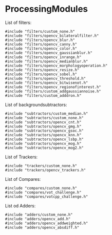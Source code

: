 # ProcessingModules


List of filters:

    #include "filters/custom_none.h"
    #include "filters/opencv_bilateralfilter.h"
    #include "filters/opencv_blur.h"
    #include "filters/opencv_canny.h"
    #include "filters/opencv_color.h"
    #include "filters/opencv_gaussianblur.h"
    #include "filters/opencv_inrange.h"
    #include "filters/opencv_medianblur.h"
    #include "filters/opencv_morphologyoperation.h"
    #include "filters/opencv_resize.h"
    #include "filters/opencv_sobel.h"
    #include "filters/opencv_threshold.h"
    #include "filters/opencv_bitwisenot.h"
    #include "filters/opencv_regionofinterest.h"
    #include "filters/custom_addgaussiannoise.h"
    #include "filters/custom_adddron.h"

List of backgroundsubtractors:

    #include "subtractors/custom_median.h"
    #include "subtractors/custom_none.h"
    #include "subtractors/opencv_cnt.h"
    #include "subtractors/opencv_gmg.h"
    #include "subtractors/opencv_gsoc.h"
    #include "subtractors/opencv_knn.h"
    #include "subtractors/opencv_lsbp.h"
    #include "subtractors/opencv_mog.h"
    #include "subtractors/opencv_mog2.h"

List of Trackers:

    #include "trackers/custom_none.h"
    #include "trackers/opencv_trackers.h"

List of Compares:

    #include "compares/custom_none.h"
    #include "compares/vot_challenge.h"
    #include "compares/votcpp_challenge.h"

List od Adders:

    #include "adders/custom_none.h"
    #include "adders/opencv_add.h"
    #include "adders/opencv_addweighted.h"
    #include "adders/opencv_absdiff.h"
